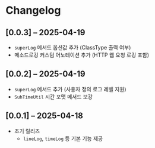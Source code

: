 # Changelog

## [0.0.3] – 2025-04-19
- `superLog` 메서드 옵션값 추가 (ClassType 출력 여부)
-  메소드로깅 커스텀 어노테이션 추가 (HTTP 웹 요청 로깅 포함)

## [0.0.2] – 2025-04-19
- `superLog` 메서드 추가 (사용자 정의 로그 레벨 지원)
- `SuhTimeUtil` 시간 포맷 메서드 보강

## [0.0.1] – 2025-04-18
- 초기 릴리즈
    - `lineLog`, `timeLog` 등 기본 기능 제공  
